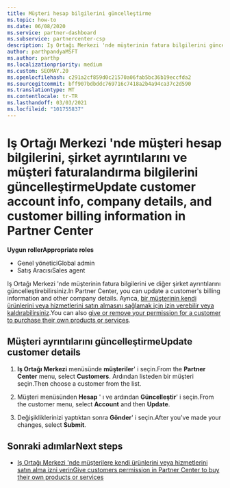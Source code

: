 ```yaml
---
title: Müşteri hesap bilgilerini güncelleştirme
ms.topic: how-to
ms.date: 06/08/2020
ms.service: partner-dashboard
ms.subservice: partnercenter-csp
description: Iş Ortağı Merkezi 'nde müşterinin fatura bilgilerini güncelleştirmeyi veya şirket ayrıntılarının nasıl güncelleştireceğinizi öğrenin.
author: parthpandyaMSFT
ms.author: parthp
ms.localizationpriority: medium
ms.custom: SEOMAY.20
ms.openlocfilehash: c291a2cf859d0c21570a06fab5bc36b19eccfda2
ms.sourcegitcommit: bff907bdbddc769716c7418a2b4a94ca37c2d590
ms.translationtype: MT
ms.contentlocale: tr-TR
ms.lasthandoff: 03/03/2021
ms.locfileid: "101755837"
---
```

# <a name="update-customer-account-info-company-details-and-customer-billing-information-in-partner-center"></a><span data-ttu-id="120eb-103">Iş Ortağı Merkezi 'nde müşteri hesap bilgilerini, şirket ayrıntılarını ve müşteri faturalandırma bilgilerini güncelleştirme</span><span class="sxs-lookup"><span data-stu-id="120eb-103">Update customer account info, company details, and customer billing information in Partner Center</span></span>

<span data-ttu-id="120eb-104">**Uygun roller**</span><span class="sxs-lookup"><span data-stu-id="120eb-104">**Appropriate roles**</span></span>

- <span data-ttu-id="120eb-105">Genel yönetici</span><span class="sxs-lookup"><span data-stu-id="120eb-105">Global admin</span></span>
- <span data-ttu-id="120eb-106">Satış Aracısı</span><span class="sxs-lookup"><span data-stu-id="120eb-106">Sales agent</span></span>

<span data-ttu-id="120eb-107">Iş Ortağı Merkezi 'nde müşterinin fatura bilgilerini ve diğer şirket ayrıntılarını güncelleştirebilirsiniz.</span><span class="sxs-lookup"><span data-stu-id="120eb-107">In Partner Center, you can update a customer's billing information and other company details.</span></span> <span data-ttu-id="120eb-108">Ayrıca, [bir müşterinin kendi ürünlerini veya hizmetlerini satın almasını sağlamak için izin verebilir veya kaldırabilirsiniz](give-customers-permission.md).</span><span class="sxs-lookup"><span data-stu-id="120eb-108">You can also [give or remove your permission for a customer to purchase their own products or services](give-customers-permission.md).</span></span>

## <a name="update-customer-details"></a><span data-ttu-id="120eb-109">Müşteri ayrıntılarını güncelleştirme</span><span class="sxs-lookup"><span data-stu-id="120eb-109">Update customer details</span></span>

1. <span data-ttu-id="120eb-110">**Iş Ortağı Merkezi** menüsünde **müşteriler**' i seçin.</span><span class="sxs-lookup"><span data-stu-id="120eb-110">From the **Partner Center** menu, select **Customers**.</span></span> <span data-ttu-id="120eb-111">Ardından listeden bir müşteri seçin.</span><span class="sxs-lookup"><span data-stu-id="120eb-111">Then choose a customer from the list.</span></span>

2. <span data-ttu-id="120eb-112">Müşteri menüsünden **Hesap** ' ı ve ardından **Güncelleştir**' i seçin.</span><span class="sxs-lookup"><span data-stu-id="120eb-112">From the customer menu, select **Account** and then **Update**.</span></span>

3. <span data-ttu-id="120eb-113">Değişikliklerinizi yaptıktan sonra **Gönder**' i seçin.</span><span class="sxs-lookup"><span data-stu-id="120eb-113">After you've made your changes, select **Submit**.</span></span>

## <a name="next-steps"></a><span data-ttu-id="120eb-114">Sonraki adımlar</span><span class="sxs-lookup"><span data-stu-id="120eb-114">Next steps</span></span>

- [<span data-ttu-id="120eb-115">Iş Ortağı Merkezi 'nde müşterilere kendi ürünlerini veya hizmetlerini satın alma izni verin</span><span class="sxs-lookup"><span data-stu-id="120eb-115">Give customers permission in Partner Center to buy their own products or services</span></span>](give-customers-permission.md)